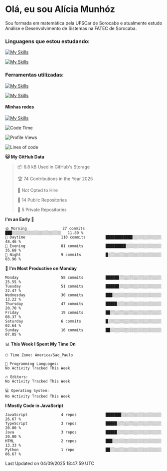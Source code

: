 # Olá, eu sou Alícia Munhóz

<p>Sou formada em matemática pela UFSCar de Sorocabe e atualmente estudo Análise e Desenvolvimento de Sistemas na FATEC de Sorocaba.</p>

### Linguagens que estou estudando:

[![My Skills](https://skillicons.dev/icons?i=js,ts,html,css)](https://skillicons.dev)


[![My Skills](https://skillicons.dev/icons?i=nodejs,java,py,latex)](https://skillicons.dev)

### Ferramentas utilizadas:

[![My Skills](https://skillicons.dev/icons?i=vscode,discord,figma,git)](https://skillicons.dev)

[![My Skills](https://skillicons.dev/icons?i=github,gmail,mongodb,sublime)](https://skillicons.dev)

#### Minhas redes
[![My Skills](https://skillicons.dev/icons?i=linkedin)](https://www.linkedin.com/in/aliciamunhozfrancodecamargo/)

<!--START_SECTION:waka-->
![Code Time](http://img.shields.io/badge/Code%20Time-291%20hrs%2047%20mins-blue)

![Profile Views](http://img.shields.io/badge/Profile%20Views-0-blue)

![Lines of code](https://img.shields.io/badge/From%20Hello%20World%20I%27ve%20Written-77.9%20thousand%20lines%20of%20code-blue)

**🐱 My GitHub Data** 

> 📦 6.8 kB Used in GitHub's Storage 
 > 
> 🏆 74 Contributions in the Year 2025
 > 
> 🚫 Not Opted to Hire
 > 
> 📜 14 Public Repositories 
 > 
> 🔑 5 Private Repositories 
 > 
**I'm an Early 🐤** 

```text
🌞 Morning                27 commits          ███░░░░░░░░░░░░░░░░░░░░░░   11.89 % 
🌆 Daytime                110 commits         ████████████░░░░░░░░░░░░░   48.46 % 
🌃 Evening                81 commits          █████████░░░░░░░░░░░░░░░░   35.68 % 
🌙 Night                  9 commits           █░░░░░░░░░░░░░░░░░░░░░░░░   03.96 % 
```
📅 **I'm Most Productive on Monday** 

```text
Monday                   58 commits          ██████░░░░░░░░░░░░░░░░░░░   25.55 % 
Tuesday                  51 commits          ██████░░░░░░░░░░░░░░░░░░░   22.47 % 
Wednesday                30 commits          ███░░░░░░░░░░░░░░░░░░░░░░   13.22 % 
Thursday                 47 commits          █████░░░░░░░░░░░░░░░░░░░░   20.70 % 
Friday                   19 commits          ██░░░░░░░░░░░░░░░░░░░░░░░   08.37 % 
Saturday                 6 commits           █░░░░░░░░░░░░░░░░░░░░░░░░   02.64 % 
Sunday                   16 commits          ██░░░░░░░░░░░░░░░░░░░░░░░   07.05 % 
```


📊 **This Week I Spent My Time On** 

```text
🕑︎ Time Zone: America/Sao_Paulo

💬 Programming Languages: 
No Activity Tracked This Week

🔥 Editors: 
No Activity Tracked This Week

💻 Operating System: 
No Activity Tracked This Week
```

**I Mostly Code in JavaScript** 

```text
JavaScript               4 repos             ███████░░░░░░░░░░░░░░░░░░   26.67 % 
TypeScript               3 repos             █████░░░░░░░░░░░░░░░░░░░░   20.00 % 
Java                     3 repos             █████░░░░░░░░░░░░░░░░░░░░   20.00 % 
HTML                     2 repos             ███░░░░░░░░░░░░░░░░░░░░░░   13.33 % 
Python                   1 repo              ██░░░░░░░░░░░░░░░░░░░░░░░   06.67 % 
```




 Last Updated on 04/09/2025 18:47:59 UTC
<!--END_SECTION:waka-->
